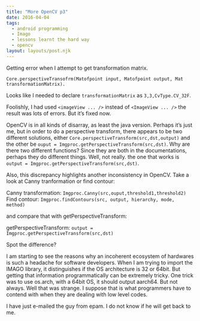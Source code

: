 ```yaml
---
title: "More OpenCV p3"
date: 2016-04-04
tags:
  - android programming
  - Imago
  - lessons learnt the hard way
  - opencv
layout: layouts/post.njk
---
```

Getting error when I attempt to get transformation matrix.

    Core.perspectiveTransofrm(Matofpoint input, Matofpoint output, Mat transformationMatrix).
    

Looks like I needed to declare `transformationMatrix` as `3,3,CvType.CV_32F`.

Foolishly, I had used `<imageView ... />` instead of `<ImageView ... />` the result was lots of errors. But it’s fixed now.

OpenCV is in all kinds of disarray, as least the java version. Perhaps it’s just me, but in order to do a perspective transform, there appears to be two different solutions, either `Core.perspectiveTransform(src,dst,output)` and the other be `ouput = Imgproc.getPerspectiveTransform(src,dst)`. Why are there two different functions? Since they are both in the documentations, perhaps they do different things. Well, not really. the one that works is `output = Imgproc.getPerspectiveTransform(src,dst)`.

Also, this discrepancy highlights another inconsistency in OpenCV. Take a look at Canny tranformation or find contour:

Canny transformation: `Imgproc.Canny(src,ouput,threshold1,threshold2)`  
Find contour: `Imgproc.findContours(src, output, hierarchy, mode, method)`

and compare that with getPerspectiveTransform:

getPerspectiveTransform: `output = Imgproc.getPerspectiveTransform(src,dst)`

Spot the difference?

I am starting to see the reasons why an incoherent ecosystem of hardwares is such a headache for software developers. When I am trying to import the IMAGO library, it distinguishes if the OS architecture is 32 or 64bit. But getting that information programmatically can be extremely tricky. One trick was to use os.arch, with a 64bit OS, it should output aarch64. But not always. Well that was strange. I suppose that is what programmers have to contend with when they are dealing with low level codes.

I have just e-mailed the guy from epam. I do not know if he will get back to me.
